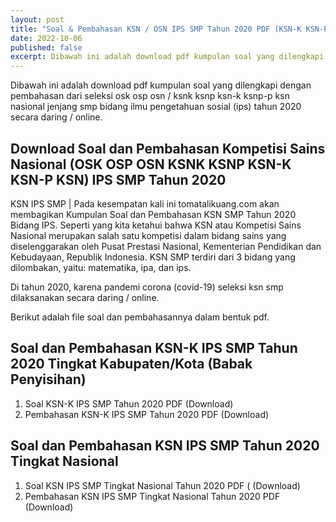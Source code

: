 ```yaml
---
layout: post
title: "Soal & Pembahasan KSN / OSN IPS SMP Tahun 2020 PDF (KSN-K KSN-P KSN Nasional)"
date: 2022-10-06
published: false
excerpt: Dibawah ini adalah download pdf kumpulan soal yang dilengkapi dengan pembahasan dari seleksi osk osp osn / ksnk ksnp ksn-k ksnp-p ksn nasional
---
```


Dibawah ini adalah download pdf kumpulan soal yang dilengkapi dengan pembahasan dari seleksi osk osp osn / ksnk ksnp ksn-k ksnp-p ksn nasional jenjang smp bidang ilmu pengetahuan sosial (ips) tahun 2020 secara daring / online.

## Download Soal dan Pembahasan Kompetisi Sains Nasional (OSK OSP OSN KSNK KSNP KSN-K KSN-P KSN) IPS SMP Tahun 2020

KSN IPS SMP | Pada kesempatan kali ini tomatalikuang.com akan membagikan Kumpulan Soal dan Pembahasan KSN SMP Tahun 2020 Bidang IPS. Seperti yang kita ketahui bahwa KSN atau Kompetisi Sains Nasional merupakan salah satu kompetisi dalam bidang sains yang diselenggarakan oleh Pusat Prestasi Nasional, Kementerian Pendidikan dan Kebudayaan, Republik Indonesia. KSN SMP terdiri dari 3 bidang yang dilombakan, yaitu: matematika, ipa, dan ips.

Di tahun 2020, karena pandemi corona (covid-19) seleksi ksn smp dilaksanakan secara daring / online.

Berikut adalah file soal dan pembahasannya dalam bentuk pdf.

## Soal dan Pembahasan KSN-K IPS SMP Tahun 2020 Tingkat Kabupaten/Kota (Babak Penyisihan)

1. Soal KSN-K IPS SMP Tahun 2020 PDF (Download)
2. Pembahasan KSN-K IPS SMP Tahun 2020 PDF (Download)


## Soal dan Pembahasan KSN IPS SMP Tahun 2020 Tingkat Nasional

1. Soal KSN IPS SMP Tingkat Nasional Tahun 2020 PDF ( (Download)
2. Pembahasan KSN IPS SMP Tingkat Nasional Tahun 2020 PDF (Download)

